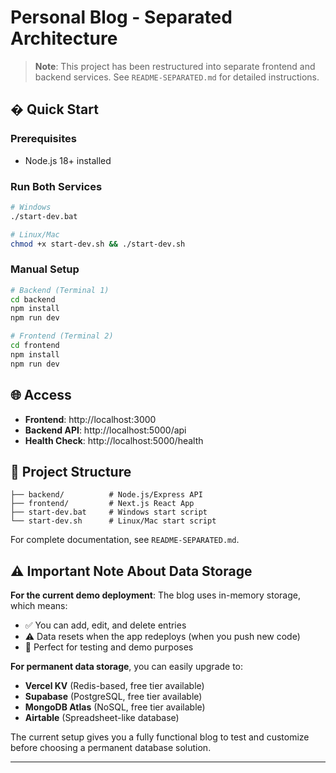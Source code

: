 # Personal Blog - Separated Architecture

> **Note**: This project has been restructured into separate frontend and backend services.
> See `README-SEPARATED.md` for detailed instructions.

## � Quick Start

### Prerequisites
- Node.js 18+ installed

### Run Both Services
```bash
# Windows
./start-dev.bat

# Linux/Mac
chmod +x start-dev.sh && ./start-dev.sh
```

### Manual Setup
```bash
# Backend (Terminal 1)
cd backend
npm install
npm run dev

# Frontend (Terminal 2)
cd frontend  
npm install
npm run dev
```

## 🌐 Access
- **Frontend**: http://localhost:3000
- **Backend API**: http://localhost:5000/api
- **Health Check**: http://localhost:5000/health

## 📁 Project Structure
```
├── backend/          # Node.js/Express API
├── frontend/         # Next.js React App
├── start-dev.bat     # Windows start script
└── start-dev.sh      # Linux/Mac start script
```

For complete documentation, see `README-SEPARATED.md`.

## ⚠️ Important Note About Data Storage

**For the current demo deployment**: The blog uses in-memory storage, which means:
- ✅ You can add, edit, and delete entries
- ⚠️ Data resets when the app redeploys (when you push new code)
- 🎯 Perfect for testing and demo purposes

**For permanent data storage**, you can easily upgrade to:
- **Vercel KV** (Redis-based, free tier available)
- **Supabase** (PostgreSQL, free tier available) 
- **MongoDB Atlas** (NoSQL, free tier available)
- **Airtable** (Spreadsheet-like database)

The current setup gives you a fully functional blog to test and customize before choosing a permanent database solution.

---
